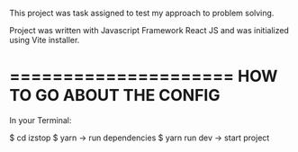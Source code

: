 This project was task assigned to test my approach to problem solving.

Project was written with Javascript Framework React JS and was initialized using Vite installer.

=====================
HOW TO GO ABOUT THE CONFIG
======================

In your Terminal:

$ cd izstop
$ yarn -> run dependencies
$ yarn run dev -> start project
